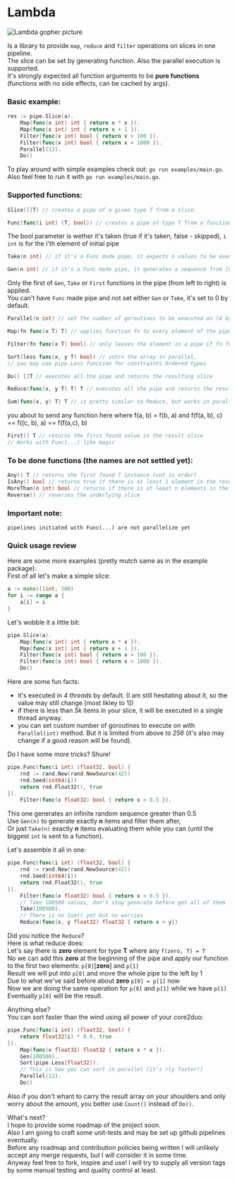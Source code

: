 # Lambda 

![Lambda gopher picture](https://github.com/koss-null/lambda/blob/master/lambda_favicon.png?raw=true) 

Is a library to provide `map`, `reduce` and `filter` operations on slices in one pipeline.  
The slice can be set by generating function. Also the parallel execution is supported.  
It's strongly expected all function arguments to be **pure functions** (functions with no side effects, can be cached by
args).  

### Basic example:

```go
res := pipe.Slice(a).
	Map(func(x int) int { return x * x }).
	Map(func(x int) int { return x + 1 }).
	Filter(func(x int) bool { return x > 100 }).
	Filter(func(x int) bool { return x < 1000 }).
	Parallel(12).
	Do()
```
 
To play around with simple examples check out: `go run examples/main.go`.  
Also feel free to run it with `go run examples/main.go`.  
 
### Supported functions:
 
```go
Slice([]T) // creates a pipe of a given type T from a slice.
```
```go
Func(func(i int) (T, bool)) // creates a pipe of type T from a function.
```
The bool parameter is wether it's taken (true if it's taken, false - skipped), `i int` is for the i'th element of initial pipe
```go
Take(n int) // if it's a Func made pipe, it expects n values to be eventually returned
```
```go
Gen(n int) // if it's a Func made pipe, it generates a sequence from [0, n) and applies other function to it
```
Only the first of `Gen`, `Take` or `First` functions in the pipe (from left to right) is applied.  
You can't have `Func` made pipe and not set either `Gen` or `Take`, it's set to 0 by default.  
```go
Parallel(n int) // set the number of goroutines to be executed on (4 by default)
```
```go
Map(fn func(x T) T) // applies function fn to every element of the pipe and gets a new pipe thus
```
```go
Filter(fn func(x T) bool) // only leaves the element in a pipe if fn for this element is true
```
```go
Sort(less func(x, y T) bool) // sotrs the array in parallel, 
// you may use pipe.Less function for constraints.Ordered types
```
```go
Do() []T // executes all the pipe and returns the resulting slice
```
```go
Reduce(func(x, y T) T) T // executes all the pipe and returns the resulting value
```
```go
Sum(func(x, y) T) T // is pretty similar to Reduce, but works in parallel
```
you about to send any function here where f(a, b) = f(b, a) and f(f(a, b), c) == f((c, b), a) == f(f(a,c), b)
```go
First() T // returns the first found value in the result slice
// Works with Func(...) like magic
```
 
### To be done functions (the names are not settled yet):
 
```go
Any() T // returns the first found T instance (ont in order)
IsAny() bool // returns true if there is at least 1 element in the result slice
MoreThan(n int) bool // returns if there is at least n elements in the result slice
Reverse() // reverses the underlying slice
```
 
### Important note:
 
```
pipelines initiated with Func(...) are not parallelize yet
```


### Quick usage review
 
Here are some more examples (pretty mutch same as in the example package):  
First of all let's make a simple slice:  

```go
a := make([]int, 100)
for i := range a {
	a[i] = i
}
```

Let's wobble it a little bit:  
```go
pipe.Slice(a).
	Map(func(x int) int { return x * x }).
	Map(func(x int) int { return x + 1 }).
	Filter(func(x int) bool { return x > 100 }).
	Filter(func(x int) bool { return x < 1000 }).
	Do()
```
 
Here are some fun facts: 
* it's executed in *4 threads* by default. (I am still hesitating about it, so the value may still change [most likley to 1]) 
* if there is less than *5k* items in your slice, it will be executed in a single thread anyway. 
* you can set custom number of goroutines to execute on with `Parallel(int)` method. But it is limited from above to *256* (it's also may change if a good reason will be found).  
 
Do I have some more tricks? Shure!  
```go
pipe.Func(func(i int) (float32, bool) {
	rnd := rand.New(rand.NewSource(42))
	rnd.Seed(int64(i))
	return rnd.Float32(), true
}).
	Filter(func(x float32) bool { return x > 0.5 }).
```
This one generates an infinite random sequence greater than 0.5  
Use `Gen(n)` to generate exactly **n** items and filter them after,  
Or just `Take(n)` exactly **n** items evaluating them while you can (until the biggest `int` is sent to a function).  
 
Let's assemble it all in one:  
```go
pipe.Func(func(i int) (float32, bool) {
	rnd := rand.New(rand.NewSource(42))
	rnd.Seed(int64(i))
	return rnd.Float32(), true
}).
	Filter(func(x float32) bool { return x > 0.5 }).
	// Take 100500 values, don't stop generate before get all of them
	Take(100500).
	// There is no Sum() yet but no worries
	Reduce(func(x, y float32) float32 { return x + y})
```
Did you notice the `Reduce`?  
Here is what reduce does:  
Let's say there is **zero** element for type **T** where any `f(zero, T) = T`  
No we can add this **zero** at the beginning of the pipe and apply our function to the first two elements: `p[0]`[**zero**] and `p[1]`  
Result we will put into `p[0]` and move the whole pipe to the left by 1   
Due to what we've said before about **zero** `p[0] = p[1]` now   
Now we are doing the same operation for `p[0]` and `p[1]` while we have `p[1]`   
Eventually `p[0]` will be the result.  
 
Anything else?  
You can  sort faster than the wind using all power of your core2duo:  
```go
pipe.Func(func(i int) (float32, bool) {
	return float32(i) * 0.9, true
}).
	Map(func(x float32) float32 { return x * x }).
	Gen(100500).
	Sort(pipe.Less[float32]).
	// This is how you can sort in parallel (it's rly faster!)
	Parallel(12).
	Do()
```
Also if you don't whant to carry the result array on your shoulders and only worry about the amount, you better use
`Count()` instead of `Do()`.  
 
What's next?  
I hope to provide some roadmap of the project soon.   
Also I am going to craft some unit-tests and may be set up github pipelines eventually.   
Before any roadmap and contribution policies being written I will unlikely accept any merge requests, but I will consider it in some
time.   
Anyway feel free to fork, inspire and use! I will try to supply all version tags by some manual testing and quality
control at least.   
